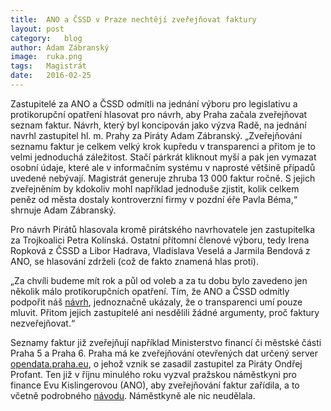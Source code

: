 ```yaml
---
title:	ANO a ČSSD v Praze nechtějí zveřejňovat faktury
layout:	post
category:	blog
author:	Adam Zábranský
image:	ruka.png
tags:	Magistrát
date:	2016-02-25
---
```


Zastupitelé za ANO a ČSSD odmítli na jednání výboru pro legislativu a protikorupční opatření hlasovat pro návrh, aby Praha začala zveřejňovat seznam faktur. Návrh, který byl koncipován jako výzva Radě, na jednání navrhl zastupitel hl. m. Prahy za Piráty Adam Zábranský. „Zveřejňování seznamu faktur je celkem velký krok kupředu v transparenci a přitom je to velmi jednoduchá záležitost. Stačí párkrát kliknout myší a pak jen vymazat osobní údaje, které ale v informačním systému v naprosté většině případů uvedené nebývají. Magistrát generuje zhruba 13 000 faktur ročně. S jejich zveřejněním by kdokoliv mohl například jednoduše zjistit, kolik celkem peněz od města dostaly kontroverzní firmy v pozdní éře Pavla Béma,“ shrnuje Adam Zábranský.

Pro návrh Pirátů hlasovala kromě pirátského navrhovatele jen zastupitelka za Trojkoalici Petra Kolínská. Ostatní přítomní členové výboru, tedy Irena Ropková z ČSSD a Libor Hadrava, Vladislava Veselá a Jarmila Bendová z ANO, se hlasování zdrželi (což de fakto znamená hlas proti).

„Za chvíli budeme mít rok a půl od voleb a za tu dobu bylo zavedeno jen několik málo protikorupčních opatření. Tím, že ANO a ČSSD odmítly podpořit náš [návrh](https://github.com/pirati-cz/KlubPraha/blob/master/spisy/2015/201-zverejnovani-faktur/zverejnovani-faktur.md), jednoznačně ukázaly, že o transparenci umí pouze mluvit. Přitom jejich zastupitelé ani nesdělili žádné argumenty, proč faktury nezveřejňovat.“

Seznamy faktur již zveřejňují například Ministerstvo financí či městské části Praha 5 a Praha 6. Praha má ke zveřejňování otevřených dat určený server [opendata.praha.eu](http://opendata.praha.eu/), o jehož vznik se zasadil zastupitel za Piráty Ondřej Profant. Ten již v říjnu minulého roku vyzval pražskou náměstkyni pro finance Evu Kislingerovou (ANO), aby zveřejňování faktur zařídila, a to včetně podrobného [návodu](https://github.com/pirati-cz/KlubPraha/blob/master/materialy/navod/navod-druhy.md). Náměstkyně ale nic neudělala.


